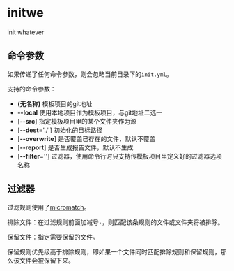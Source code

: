 # initwe
init whatever

## 命令参数

如果传递了任何命令参数，则会忽略当前目录下的`init.yml`。

支持的命令参数：

  - **(无名称)** 模板项目的git地址
  - **--local** 使用本地项目作为模板项目，与git地址二选一
  - \[**--src**\] 指定模板项目里的某个文件夹作为源
  - \[**--dest**='./'\] 初始化的目标路径
  - \[**--overwrite**\] 是否覆盖已存在的文件，默认不覆盖
  - \[**--report**\] 是否生成报告文件，默认不生成
  - \[**--filter**=''\] 过滤器，使用命令行时只支持传模板项目里定义好的过滤器选项名称

## 过滤器

过滤规则使用了[micromatch](https://github.com/micromatch/micromatch)。

排除文件：在过滤规则前面加减号`-`，则匹配该条规则的文件或文件夹将被排除。

保留文件：指定需要保留的文件。

保留规则优先级高于排除规则，即如果一个文件同时匹配排除规则和保留规则，那么该文件会被保留下来。
